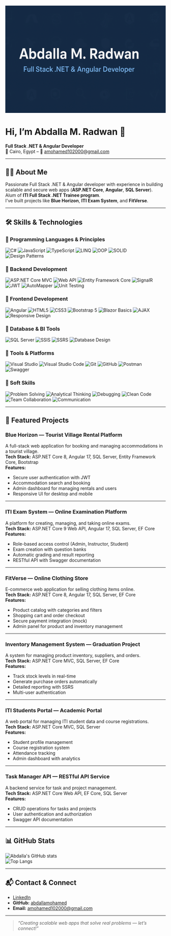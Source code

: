 ![Header Banner](https://raw.githubusercontent.com/abdallamohamed/abdallamohamed/main/banner.png)

# Hi, I’m Abdalla M. Radwan 👋
**Full Stack .NET & Angular Developer**  
📍 Cairo, Egypt – 📧 amohamed102000@gmail.com

---

## 🧑‍💻 About Me
Passionate Full Stack .NET & Angular developer with experience in building scalable and secure web apps (**ASP.NET Core**, **Angular**, **SQL Server**).  
Alum of **ITI Full Stack .NET Trainee program**.  
I've built projects like **Blue Horizon**, **ITI Exam System**, and **FitVerse**.

---

## 🛠 Skills & Technologies

### 🔹 Programming Languages & Principles
![C#](https://img.shields.io/badge/C%23-512BD4?style=for-the-badge&logo=c-sharp&logoColor=white)
![JavaScript](https://img.shields.io/badge/JavaScript-F7E018?style=for-the-badge&logo=javascript&logoColor=black)
![TypeScript](https://img.shields.io/badge/TypeScript-007ACC?style=for-the-badge&logo=typescript&logoColor=white)
![LINQ](https://img.shields.io/badge/LINQ-512BD4?style=for-the-badge&logo=.net&logoColor=white)
![OOP](https://img.shields.io/badge/OOP-1E90FF?style=for-the-badge&logoColor=white)
![SOLID](https://img.shields.io/badge/SOLID_Principles-007ACC?style=for-the-badge&logoColor=white)
![Design Patterns](https://img.shields.io/badge/Design%20Patterns-512BD4?style=for-the-badge&logoColor=white)

### 🔹 Backend Development
![ASP.NET Core MVC](https://img.shields.io/badge/ASP.NET%20Core%20MVC-512BD4?style=for-the-badge&logo=.net&logoColor=white)
![Web API](https://img.shields.io/badge/Web%20API-1E90FF?style=for-the-badge&logo=dotnet&logoColor=white)
![Entity Framework Core](https://img.shields.io/badge/Entity%20Framework%20Core-007ACC?style=for-the-badge&logo=.net&logoColor=white)
![SignalR](https://img.shields.io/badge/SignalR-512BD4?style=for-the-badge&logo=dotnet&logoColor=white)
![JWT](https://img.shields.io/badge/JWT-000000?style=for-the-badge&logo=jsonwebtokens&logoColor=white)
![AutoMapper](https://img.shields.io/badge/AutoMapper-FF6F00?style=for-the-badge&logoColor=white)
![Unit Testing](https://img.shields.io/badge/Unit%20Testing-1E90FF?style=for-the-badge&logo=testinglibrary&logoColor=white)

### 🔹 Frontend Development
![Angular](https://img.shields.io/badge/Angular-DD0031?style=for-the-badge&logo=angular&logoColor=white)
![HTML5](https://img.shields.io/badge/HTML5-E34F26?style=for-the-badge&logo=html5&logoColor=white)
![CSS3](https://img.shields.io/badge/CSS3-1572B6?style=for-the-badge&logo=css3&logoColor=white)
![Bootstrap 5](https://img.shields.io/badge/Bootstrap%205-7952B3?style=for-the-badge&logo=bootstrap&logoColor=white)
![Blazor Basics](https://img.shields.io/badge/Blazor%20Basics-512BD4?style=for-the-badge&logo=blazor&logoColor=white)
![AJAX](https://img.shields.io/badge/AJAX-1E90FF?style=for-the-badge&logo=ajax&logoColor=white)
![Responsive Design](https://img.shields.io/badge/Responsive%20Design-512BD4?style=for-the-badge&logo=responsive&logoColor=white)

### 🔹 Database & BI Tools
![SQL Server](https://img.shields.io/badge/SQL%20Server-CC2927?style=for-the-badge&logo=microsoftsqlserver&logoColor=white)
![SSIS](https://img.shields.io/badge/SSIS-1E90FF?style=for-the-badge&logo=microsoftsqlserver&logoColor=white)
![SSRS](https://img.shields.io/badge/SSRS-007ACC?style=for-the-badge&logo=microsoftsqlserver&logoColor=white)
![Database Design](https://img.shields.io/badge/Database%20Design-512BD4?style=for-the-badge&logo=databricks&logoColor=white)

### 🔹 Tools & Platforms
![Visual Studio](https://img.shields.io/badge/Visual%20Studio-512BD4?style=for-the-badge&logo=visualstudio&logoColor=white)
![Visual Studio Code](https://img.shields.io/badge/VS%20Code-007ACC?style=for-the-badge&logo=visualstudiocode&logoColor=white)
![Git](https://img.shields.io/badge/Git-F05032?style=for-the-badge&logo=git&logoColor=white)
![GitHub](https://img.shields.io/badge/GitHub-181717?style=for-the-badge&logo=github&logoColor=white)
![Postman](https://img.shields.io/badge/Postman-007ACC?style=for-the-badge&logo=postman&logoColor=white)
![Swagger](https://img.shields.io/badge/Swagger-1E90FF?style=for-the-badge&logo=swagger&logoColor=white)

### 🔹 Soft Skills
![Problem Solving](https://img.shields.io/badge/Problem%20Solving-007ACC?style=for-the-badge&logoColor=white)
![Analytical Thinking](https://img.shields.io/badge/Analytical%20Thinking-1E90FF?style=for-the-badge&logoColor=white)
![Debugging](https://img.shields.io/badge/Debugging-512BD4?style=for-the-badge&logoColor=white)
![Clean Code](https://img.shields.io/badge/Clean%20Code-007ACC?style=for-the-badge&logoColor=white)
![Team Collaboration](https://img.shields.io/badge/Team%20Collaboration-1E90FF?style=for-the-badge&logoColor=white)
![Communication](https://img.shields.io/badge/Communication-512BD4?style=for-the-badge&logoColor=white)

---

## 🚀 Featured Projects

### **Blue Horizon** — Tourist Village Rental Platform  
A full-stack web application for booking and managing accommodations in a tourist village.  
**Tech Stack:** ASP.NET Core 8, Angular 17, SQL Server, Entity Framework Core, Bootstrap  
**Features:**  
- Secure user authentication with JWT  
- Accommodation search and booking  
- Admin dashboard for managing rentals and users  
- Responsive UI for desktop and mobile

---

### **ITI Exam System** — Online Examination Platform  
A platform for creating, managing, and taking online exams.  
**Tech Stack:** ASP.NET Core 9 Web API, Angular 17, SQL Server, EF Core  
**Features:**  
- Role-based access control (Admin, Instructor, Student)  
- Exam creation with question banks  
- Automatic grading and result reporting  
- RESTful API with Swagger documentation

---

### **FitVerse** — Online Clothing Store  
E-commerce web application for selling clothing items online.  
**Tech Stack:** ASP.NET Core 8, Angular 17, SQL Server, EF Core  
**Features:**  
- Product catalog with categories and filters  
- Shopping cart and order checkout  
- Secure payment integration (mock)  
- Admin panel for product and inventory management

---

### **Inventory Management System** — Graduation Project  
A system for managing product inventory, suppliers, and orders.  
**Tech Stack:** ASP.NET Core MVC, SQL Server, EF Core  
**Features:**  
- Track stock levels in real-time  
- Generate purchase orders automatically  
- Detailed reporting with SSRS  
- Multi-user authentication

---

### **ITI Students Portal** — Academic Portal  
A web portal for managing ITI student data and course registrations.  
**Tech Stack:** ASP.NET Core MVC, SQL Server  
**Features:**  
- Student profile management  
- Course registration system  
- Attendance tracking  
- Admin dashboard with analytics

---

### **Task Manager API** — RESTful API Service  
A backend service for task and project management.  
**Tech Stack:** ASP.NET Core Web API, EF Core, SQL Server  
**Features:**  
- CRUD operations for tasks and projects  
- User authentication and authorization  
- Swagger API documentation

---


## 📊 GitHub Stats
![Abdalla's GitHub stats](https://github-readme-stats.vercel.app/api?username=abdallamohamed&show_icons=true&theme=tokyonight)  
![Top Langs](https://github-readme-stats.vercel.app/api/top-langs/?username=abdallamohamed&layout=compact&theme=tokyonight)

---

## 📬 Contact & Connect
- [LinkedIn](https://www.linkedin.com/in/abdallamradwan)  
- **GitHub:** [abdallamohamed](https://github.com/abdallamohamed)  
- **Email:** amohamed102000@gmail.com  

---

> _“Creating scalable web apps that solve real problems — let’s connect!”_
